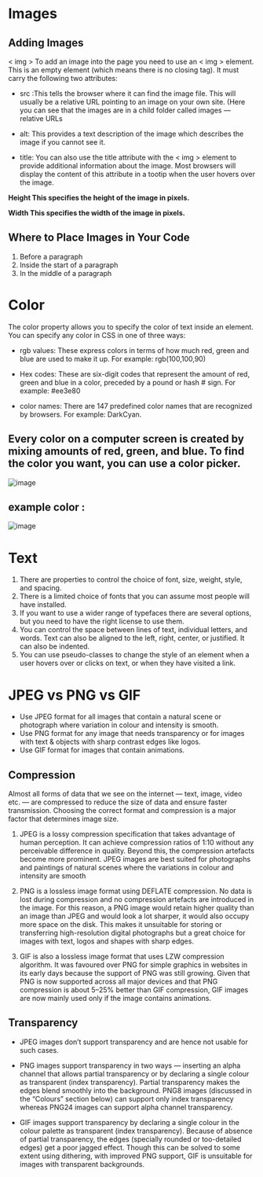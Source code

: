 # Images
## Adding Images
< img > 
To add an image into the page you need to use an < img > element. This is an empty
element (which means there is no closing tag). It must carry the following two attributes:

- src :This tells the browser where it can find the image file. This will usually be a relative URL pointing to an image on your own site. (Here you can see that the images are in a child folder called images — relative URLs

- alt: This provides a text description of the image which describes the image if you cannot see it.

- title:  You can also use the title attribute with the < img > element to provide additional information about the image. Most browsers will display the content of this attribute in a tootip when the user hovers over the image.

**Height This specifies the height of the image in pixels.**

**Width This specifies the width of the image in pixels.**

## Where to Place Images in Your Code
1. Before a paragraph
2. Inside the start of a paragraph
3. In the middle of a paragraph

# Color
The color property allows you to specify the color of text inside an element. You can specify any color in CSS in one of three ways:
 - rgb values: These express colors in terms of how much red, green and blue are used to make it up. For example: rgb(100,100,90)

 - Hex codes: These are six-digit codes that represent the amount of red, green and blue in a color, preceded by a pound or hash # sign. For example: #ee3e80

- color names: There are 147 predefined color names that are recognized by browsers. For example: DarkCyan.

## Every color on a computer screen is created by mixing amounts of red, green, and blue. To find the color you want, you can use a color picker.

![image](https://www.pngkey.com/png/full/34-348874_red-green-and-blue-used-to-create-other.png)

## example color :

![image](https://steemitimages.com/DQmSeqka7ChoKqsaBRHghteSSoPv25TuFm51bmkGBPWE7b2/Example.png)

# Text

1. There are properties to control the choice of font, size, weight, style, and spacing.
2. There is a limited choice of fonts that you can assume most people will have installed.
3. If you want to use a wider range of typefaces there are several options, but you need to have the right license to use them.
4. You can control the space between lines of text, individual letters, and words. Text can also be aligned to the left, right, center, or justified. It can also be indented.
5. You can use pseudo-classes to change the style of an element when a user hovers over or clicks on text, or when they have visited a link.

# JPEG vs PNG vs GIF

- Use JPEG format for all images that contain a natural scene or photograph where variation in colour and intensity is smooth.
- Use PNG format for any image that needs transparency or for images with text & objects with sharp contrast edges like logos. 
- Use GIF format for images that contain animations.

## Compression
Almost all forms of data that we see on the internet — text, image, video etc. — are compressed to reduce the size of data and ensure faster transmission. Choosing the correct format and compression is a major factor that determines image size.
 
 1. JPEG is a lossy compression specification that takes advantage of human perception. It can achieve compression ratios of 1:10 without any perceivable difference in quality. Beyond this, the compression artefacts become more prominent. JPEG images are best suited for photographs and paintings of natural scenes where the variations in colour and intensity are smooth

 2. PNG is a lossless image format using DEFLATE compression. No data is lost during compression and no compression artefacts are introduced in the image. For this reason, a PNG image would retain higher quality than an image than JPEG and would look a lot sharper, it would also occupy more space on the disk. This makes it unsuitable for storing or transferring high-resolution digital photographs but a great choice for images with text, logos and shapes with sharp edges.

 3. GIF is also a lossless image format that uses LZW compression algorithm. It was favoured over PNG for simple graphics in websites in its early days because the support of PNG was still growing. Given that PNG is now supported across all major devices and that PNG compression is about 5–25% better than GIF compression, GIF images are now mainly used only if the image contains animations.

 ## Transparency

 - JPEG images don’t support transparency and are hence not usable for such cases.

- PNG images support transparency in two ways — inserting an alpha channel that allows partial transparency or by declaring a single colour as transparent (index transparency). Partial transparency makes the edges blend smoothly into the background. PNG8 images (discussed in the “Colours” section below) can support only index transparency whereas PNG24 images can support alpha channel transparency.

- GIF images support transparency by declaring a single colour in the colour palette as transparent (index transparency). Because of absence of partial transparency, the edges (specially rounded or too-detailed edges) get a poor jagged effect. Though this can be solved to some extent using dithering, with improved PNG support, GIF is unsuitable for images with transparent backgrounds.
